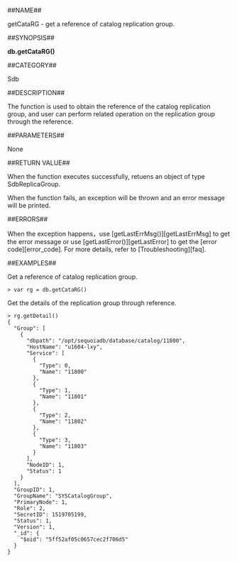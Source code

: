 ##NAME##

getCataRG - get a reference of catalog replication group.

##SYNOPSIS##

**db.getCataRG()**

##CATEGORY##

Sdb

##DESCRIPTION##

The function is used to obtain the reference of the catalog replication group, and user can perform related operation on the replication group through the reference.

##PARAMETERS##

None

##RETURN VALUE##

When the function executes successfully, retuens an object of type SdbReplicaGroup.

When the function fails, an exception will be thrown and an error message will be printed.

##ERRORS##

When the exception happens，use [getLastErrMsg()][getLastErrMsg] to get the error message or use [getLastError()][getLastError] to get the [error code][error_code]. For more details, refer to [Troubleshooting][faq].

##EXAMPLES##

Get a reference of catalog replication group.

```lang-javascript
> var rg = db.getCataRG()
```

Get the details of the replication group through reference.

```lang-javascript
> rg.getDetail()
{
  "Group": [
    {
      "dbpath": "/opt/sequoiadb/database/catalog/11800",
      "HostName": "u1604-lxy",
      "Service": [
        {
          "Type": 0,
          "Name": "11800"
        },
        {
          "Type": 1,
          "Name": "11801"
        },
        {
          "Type": 2,
          "Name": "11802"
        },
        {
          "Type": 3,
          "Name": "11803"
        }
      ],
      "NodeID": 1,
      "Status": 1
    }
  ],
  "GroupID": 1,
  "GroupName": "SYSCatalogGroup",
  "PrimaryNode": 1,
  "Role": 2,
  "SecretID": 1519705199,
  "Status": 1,
  "Version": 1,
  "_id": {
    "$oid": "5ff52af05c0657cec2f706d5"
  }
}
```

[^_^]:
     links
[getLastErrMsg]:manual/Manual/Sequoiadb_Command/Global/getLastErrMsg.md
[getLastError]:manual/Manual/Sequoiadb_Command/Global/getLastError.md
[faq]:manual/FAQ/faq_sdb.md
[Sequoiadb_error_code]:manual/Manual/Sequoiadb_error_code.md